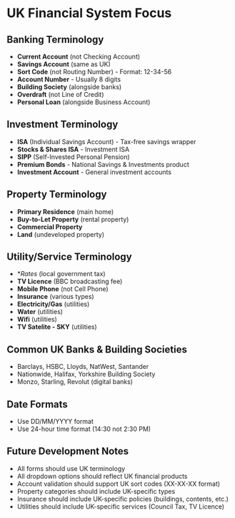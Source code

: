 # UK Financial System Focus

## Banking Terminology
- **Current Account** (not Checking Account)
- **Savings Account** (same as UK)
- **Sort Code** (not Routing Number) - Format: 12-34-56
- **Account Number** - Usually 8 digits
- **Building Society** (alongside banks)
- **Overdraft** (not Line of Credit)
- **Personal Loan** (alongside Business Account)

## Investment Terminology
- **ISA** (Individual Savings Account) - Tax-free savings wrapper
- **Stocks & Shares ISA** - Investment ISA
- **SIPP** (Self-Invested Personal Pension)
- **Premium Bonds** - National Savings & Investments product
- **Investment Account** - General investment accounts

## Property Terminology
- **Primary Residence** (main home)
- **Buy-to-Let Property** (rental property)
- **Commercial Property**
- **Land** (undeveloped property)

## Utility/Service Terminology
- **Rates* (local government tax)
- **TV Licence** (BBC broadcasting fee)
- **Mobile Phone** (not Cell Phone)
- **Insurance** (various types)
- **Electricity/Gas** (utilities)
- **Water** (utilities)
- **Wifi** (utilities)
- **TV Satelite - SKY** (utilities)

## Common UK Banks & Building Societies
- Barclays, HSBC, Lloyds, NatWest, Santander
- Nationwide, Halifax, Yorkshire Building Society
- Monzo, Starling, Revolut (digital banks)

## Date Formats
- Use DD/MM/YYYY format
- Use 24-hour time format (14:30 not 2:30 PM)

## Future Development Notes
- All forms should use UK terminology
- All dropdown options should reflect UK financial products
- Account validation should support UK sort codes (XX-XX-XX format)
- Property categories should include UK-specific types
- Insurance should include UK-specific policies (buildings, contents, etc.)
- Utilities should include UK-specific services (Council Tax, TV Licence)